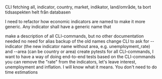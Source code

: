 CLI fetching all, indicator, country, market, 
indikator, land/område, ta bort tidsaspekten helt från databasen

I need to refactor how economic indicators are named to make it more generic. Any indicator shall have a generic name that 

make a description of all CLI-commands, but no other documentation needed
no need for alias backup of the old names
change CLI to ask for --indicator (the new indicator name without area, e.g. unemployment_rate) and --area (can be country or area)
create pytests for all CLI-commands, I want to have a way of doing end-to-end tests based on the CLI-commands
you can remove the "rate" from the indicators, let's leave interest, unemployment and inflation. I will know what it means. 
You don't need to do time estimations
